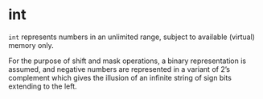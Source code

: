 # int

`int` represents numbers in an unlimited range, subject to available (virtual) memory only.

For the purpose of shift and mask operations, a binary representation is assumed, and negative numbers are represented in a variant of 2’s complement which gives the illusion of an infinite string of sign bits extending to the left.
